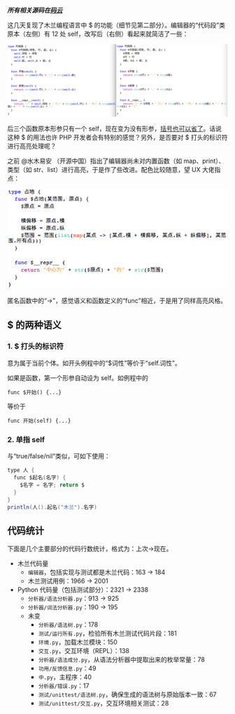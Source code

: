 ***所有相关源码在[码云](https://gitee.com/MulanRevive/mulan-rework)***

这几天复现了木兰编程语言中 $ 的功能（细节见第二部分）。编辑器的“代码段”类原本（左侧）有 12 处 self，改写后（右侧）看起来就简洁了一些：

![](截图/2020-09-24_去self.png)

后三个函数原本形参只有一个 self，现在变为没有形参，[括号也可以省了](https://zhuanlan.zhihu.com/p/158432288)。话说这种 $ 的用法也许 PHP 开发者会有特别的感觉？另外，是否要对 $ 打头的标识符进行高亮处理呢？

之前 @水木易安 （开源中国）指出了编辑器尚未对内置函数（如 map、print）、类型（如 str、list）进行高亮，于是作了些改进。配色比较随意，望 UX 大佬指点：

![](截图/2020-09-24_内置.png)

匿名函数中的“->”，感觉语义和函数定义的“func”相近，于是用了同样高亮风格。

## $ 的两种语义

### 1. $ 打头的标识符

意为属于当前个体。如开头例程中的“$词性”等价于“self.词性”。

如果是函数，第一个形参自动设为 self。如例程中的
```
func $开始() {...}
```
等价于
```
func 开始(self) {...}
```

### 2. 单指 self

与“true/false/nil“类似，可如下使用：
```java
type 人 {
  func $起名(名字) {
    $名字 = 名字; return $
  }
}
println(人().起名("木兰").名字)
```

## 代码统计

下面是几个主要部分的代码行数统计，格式为：上次->现在。

- 木兰代码量
  - `编辑器`，包括实现与测试都是木兰代码：163 -> 184
  - 木兰测试用例：1966 -> 2001
- Python 代码量（包括测试部分）：2321 -> 2338
  - `分析器/语法分析器.py`：913 -> 925
  - `分析器/词法分析器.py`：190 -> 195
  - 未变
    - `分析器/语法树.py`：178
    - `测试/运行所有.py`，检验所有木兰测试代码片段：181
    - `环境.py`，加载木兰模块：150
    - `交互.py`，交互环境（REPL）：138
    - `分析器/语法成分.py`，从语法分析器中提取出来的枚举常量：78
    - `功用/反馈信息.py`：49
    - `中.py`，主程序：40
    - `分析器/错误.py`：17
    - `测试/unittest/语法树.py`，确保生成的语法树与原始版本一致：67
    - `测试/unittest/交互.py`，交互环境相关测试：28
